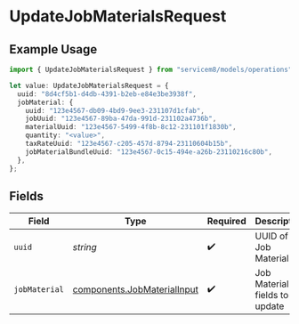 # UpdateJobMaterialsRequest

## Example Usage

```typescript
import { UpdateJobMaterialsRequest } from "servicem8/models/operations";

let value: UpdateJobMaterialsRequest = {
  uuid: "8d4cf5b1-d4db-4391-b2eb-e84e3be3938f",
  jobMaterial: {
    uuid: "123e4567-db09-4bd9-9ee3-231107d1cfab",
    jobUuid: "123e4567-89ba-47da-991d-231102a4736b",
    materialUuid: "123e4567-5499-4f8b-8c12-231101f1830b",
    quantity: "<value>",
    taxRateUuid: "123e4567-c205-457d-8794-23110604b15b",
    jobMaterialBundleUuid: "123e4567-0c15-494e-a26b-23110216c80b",
  },
};
```

## Fields

| Field                                                                      | Type                                                                       | Required                                                                   | Description                                                                |
| -------------------------------------------------------------------------- | -------------------------------------------------------------------------- | -------------------------------------------------------------------------- | -------------------------------------------------------------------------- |
| `uuid`                                                                     | *string*                                                                   | :heavy_check_mark:                                                         | UUID of the Job Material                                                   |
| `jobMaterial`                                                              | [components.JobMaterialInput](../../models/components/jobmaterialinput.md) | :heavy_check_mark:                                                         | Job Material fields to update                                              |